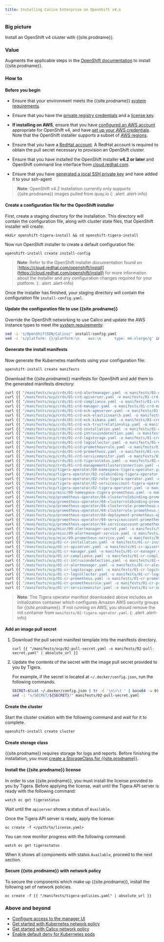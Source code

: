 ```yaml
---
title: Installing Calico Enterprise on OpenShift v4.x
---
```


### Big picture

Install an OpenShift v4 cluster with {{site.prodname}}.

### Value

Augments the applicable steps in the [OpenShift documentation](https://cloud.redhat.com/openshift/install)
to install {{site.prodname}}.

### How to

#### Before you begin

- Ensure that your environment meets the {{site.prodname}} [system requirements]({{site.baseurl}}/getting-started/openshift/requirements).

- Ensure that you have the [private registry credentials]({{site.baseurl}}/getting-started/#obtain-the-private-registry-credentials)
  and a [license key]({{site.baseurl}}/getting-started/#obtain-a-license-key).

- **If installing on AWS**, ensure that you have [configured an AWS account](https://docs.openshift.com/container-platform/4.1/installing/installing_aws/installing-aws-account.html) appropriate for OpenShift v4,
  and have [set up your AWS credentials](https://docs.aws.amazon.com/sdk-for-java/v1/developer-guide/setup-credentials.html).
  Note that the OpenShift installer supports a subset of [AWS regions](https://docs.openshift.com/container-platform/4.1/installing/installing_aws/installing-aws-account.html#installation-aws-regions_installing-aws-account).

- Ensure that you have a [RedHat account](https://cloud.redhat.com/). A RedHat account is required to obtain the pull secret necessary to provision an OpenShift cluster.

- Ensure that you have installed the OpenShift installer **v4.2 or later** and OpenShift command line interface from [cloud.redhat.com](https://cloud.redhat.com/openshift/install/aws/installer-provisioned).

- Ensure that you have [generated a local SSH private key](https://docs.openshift.com/container-platform/4.1/installing/installing_aws/installing-aws-default.html#ssh-agent-using_installing-aws-default) and have added it to your ssh-agent

> **Note**: OpenShift v4.2 installation currently only supports {{site.prodname}} images pulled from quay.io
{: .alert .alert-info}

#### Create a configuration file for the OpenShift installer

First, create a staging directory for the installation. This directory will contain the configuration file, along with cluster state files, that OpenShift installer will create:

```
mkdir openshift-tigera-install && cd openshift-tigera-install
```

Now run OpenShift installer to create a default configuration file:

```
openshift-install create install-config
```

> **Note**: Refer to the OpenShift installer documentation found on [https://cloud.redhat.com/openshift/install](https://cloud.redhat.com/openshift/install) for more information
> about the installer and any configuration changes required for your platform.
{: .alert .alert-info}

Once the installer has finished, your staging directory will contain the configuration file `install-config.yaml`.

#### Update the configuration file to use {{site.prodname}}

Override the OpenShift networking to use Calico and update the AWS instance types to meet the [system requirements]({{site.baseurl}}/getting-started/openshift/requirements):

```bash
sed -i 's/OpenShiftSDN/Calico/' install-config.yaml
sed -i 's/platform: {}/platform:\n    aws:\n      type: m4.xlarge/g' install-config.yaml
```

#### Generate the install manifests

Now generate the Kubernetes manifests using your configuration file:

```bash
openshift-install create manifests
```

Download the {{site.prodname}} manifests for OpenShift and add them to the generated manifests directory:

```bash
curl {{ "/manifests/ocp/crds/01-crd-alertmanager.yaml -o manifests/01-crd-alertmanager.yaml" | absolute_url }}
curl {{ "/manifests/ocp/crds/01-crd-apiserver.yaml -o manifests/01-crd-apiserver.yaml" | absolute_url }}
curl {{ "/manifests/ocp/crds/01-crd-compliance.yaml -o manifests/01-crd-compliance.yaml" | absolute_url }}
curl {{ "/manifests/ocp/crds/01-crd-manager.yaml -o manifests/01-crd-manager.yaml" | absolute_url }}
curl {{ "/manifests/ocp/crds/01-crd-eck-apmserver.yaml -o manifests/01-crd-eck-apmserver.yaml" | absolute_url }}
curl {{ "/manifests/ocp/crds/01-crd-eck-elasticsearch.yaml -o manifests/01-crd-eck-elasticsearch.yaml" | absolute_url }}
curl {{ "/manifests/ocp/crds/01-crd-eck-kibana.yaml -o manifests/01-crd-eck-kibana.yaml" | absolute_url }}
curl {{ "/manifests/ocp/crds/01-crd-eck-trustrelationship.yaml -o manifests/01-crd-eck-trustrelationship.yaml" | absolute_url }}
curl {{ "/manifests/ocp/crds/01-crd-installation.yaml -o manifests/01-crd-installation.yaml" | absolute_url }}
curl {{ "/manifests/ocp/crds/01-crd-intrusiondetection.yaml -o manifests/01-crd-intrusiondetection.yaml" | absolute_url }}
curl {{ "/manifests/ocp/crds/01-crd-logstorage.yaml -o manifests/01-crd-logstorage.yaml" | absolute_url }}
curl {{ "/manifests/ocp/crds/01-crd-logcollector.yaml -o manifests/01-crd-logcollector.yaml" | absolute_url }}
curl {{ "/manifests/ocp/crds/01-crd-prometheusrule.yaml -o manifests/01-crd-prometheusrule.yaml" | absolute_url }}
curl {{ "/manifests/ocp/crds/01-crd-prometheus.yaml -o manifests/01-crd-prometheus.yaml" | absolute_url }}
curl {{ "/manifests/ocp/crds/01-crd-servicemonitor.yaml -o manifests/01-crd-servicemonitor.yaml" | absolute_url }}
curl {{ "/manifests/ocp/crds/01-crd-tigerastatus.yaml -o manifests/01-crd-tigerastatus.yaml" | absolute_url }}
curl {{ "/manifests/ocp/crds/01-crd-managementclusterconnection.yaml -o manifests/01-crd-managementclusterconnection.yaml" | absolute_url }}
curl {{ "/manifests/ocp/tigera-operator/00-namespace-tigera-operator.yaml -o manifests/00-namespace-tigera-operator.yaml" | absolute_url }}
curl {{ "/manifests/ocp/tigera-operator/02-rolebinding-tigera-operator.yaml -o manifests/02-rolebinding-tigera-operator.yaml" | absolute_url }}
curl {{ "/manifests/ocp/tigera-operator/02-role-tigera-operator.yaml -o manifests/02-role-tigera-operator.yaml" | absolute_url }}
curl {{ "/manifests/ocp/tigera-operator/02-serviceaccount-tigera-operator.yaml -o manifests/02-serviceaccount-tigera-operator.yaml" | absolute_url }}
curl {{ "/manifests/ocp/tigera-operator/02-tigera-operator.yaml -o manifests/02-tigera-operator.yaml" | absolute_url }}
curl {{ "/manifests/ocp/misc/00-namespace-tigera-prometheus.yaml -o manifests/00-namespace-tigera-prometheus.yaml" | absolute_url }}
curl {{ "/manifests/ocp/prometheus-operator/04-clusterrolebinding-prometheus-operator.yaml -o manifests/04-clusterrolebinding-prometheus-operator.yaml" | absolute_url }}
curl {{ "/manifests/ocp/prometheus-operator/04-clusterrolebinding-prometheus.yaml -o manifests/04-clusterrolebinding-prometheus.yaml" | absolute_url }}
curl {{ "/manifests/ocp/prometheus-operator/04-clusterrole-prometheus-operator.yaml -o manifests/04-clusterrole-prometheus-operator.yaml" | absolute_url }}
curl {{ "/manifests/ocp/prometheus-operator/04-clusterrole-prometheus.yaml -o manifests/04-clusterrole-prometheus.yaml" | absolute_url }}
curl {{ "/manifests/ocp/prometheus-operator/04-deployment-prometheus-operator.yaml -o manifests/04-deployment-prometheus-operator.yaml" | absolute_url }}
curl {{ "/manifests/ocp/prometheus-operator/04-serviceaccount-prometheus-operator.yaml -o manifests/04-serviceaccount-prometheus-operator.yaml" | absolute_url }}
curl {{ "/manifests/ocp/prometheus-operator/04-serviceaccount-prometheus.yaml -o manifests/04-serviceaccount-prometheus.yaml" | absolute_url }}
curl {{ "/manifests/ocp/misc/99-alertmanager-secret.yaml -o manifests/99-alertmanager-secret.yaml" | absolute_url }}
curl {{ "/manifests/ocp/misc/99-alertmanager-service.yaml -o manifests/99-alertmanager-service.yaml" | absolute_url }}
curl {{ "/manifests/ocp/misc/99-prometheus-service.yaml -o manifests/99-prometheus-service.yaml" | absolute_url }}
curl {{ "/manifests/ocp/01-cr-installation.yaml -o manifests/01-cr-installation.yaml" | absolute_url }}
curl {{ "/manifests/ocp/01-cr-apiserver.yaml -o manifests/01-cr-apiserver.yaml" | absolute_url }}
curl {{ "/manifests/ocp/01-cr-manager.yaml -o manifests/01-cr-manager.yaml" | absolute_url }}
curl {{ "/manifests/ocp/01-cr-compliance.yaml -o manifests/01-cr-compliance.yaml" | absolute_url }}
curl {{ "/manifests/ocp/01-cr-intrusiondetection.yaml -o manifests/01-cr-intrusiondetection.yaml" | absolute_url }}
curl {{ "/manifests/ocp/01-cr-alertmanager.yaml -o manifests/01-cr-alertmanager.yaml" | absolute_url }}
curl {{ "/manifests/ocp/01-cr-logstorage.yaml -o manifests/01-cr-logstorage.yaml" | absolute_url }}
curl {{ "/manifests/ocp/01-cr-logcollector.yaml -o manifests/01-cr-logcollector.yaml" | absolute_url }}
curl {{ "/manifests/ocp/01-cr-prometheus.yaml -o manifests/01-cr-prometheus.yaml" | absolute_url }}
curl {{ "/manifests/ocp/01-cr-prometheusrule.yaml -o manifests/01-cr-prometheusrule.yaml" | absolute_url }}
curl {{ "/manifests/ocp/01-cr-servicemonitor.yaml -o manifests/01-cr-servicemonitor.yaml" | absolute_url }}
```

> **Note**: The Tigera operator manifest downloaded above includes an initialization container which configures Amazon AWS
> security groups for {{site.prodname}}. If not running on AWS, you should remove the init container from `manifests/02-tigera-operator.yaml`.
{: .alert .alert-info}

#### Add an image pull secret

1. Download the pull secret manifest template into the manifests directory.

   ```
   curl {{ "/manifests/ocp/02-pull-secret.yaml -o manifests/02-pull-secret.yaml" | absolute_url }}
   ```

1. Update the contents of the secret with the image pull secret provided to you by Tigera.

   For example, if the secret is located at `~/.docker/config.json`, run the following commands.

   ```bash
   SECRET=$(cat ~/.docker/config.json | tr -d '\n\r\t ' | base64 -w 0)
   sed -i "s/SECRET/${SECRET}/" manifests/02-pull-secret.yaml
   ```

#### Create the cluster

Start the cluster creation with the following command and wait for it to complete.

```bash
openshift-install create cluster
```

#### Create storage class

{{site.prodname}} requires storage for logs and reports. Before finishing the installation, you must [create a StorageClass for {{site.prodname}}]({{site.baseurl}}/getting-started/create-storage).

#### Install the {{site.prodname}} license

In order to use {{site.prodname}}, you must install the license provided to you by Tigera.
Before applying the license, wait until the Tigera API server is ready with the following command:

```
watch oc get tigerastatus
```

Wait until the `apiserver` shows a status of `Available`.

Once the Tigera API server is ready, apply the license:

```
oc create -f </path/to/license.yaml>
```

You can now monitor progress with the following command:

```
watch oc get tigerastatus
```

When it shows all components with status `Available`, proceed to the next section.

#### Secure {{site.prodname}} with network policy

To secure the components which make up {{site.prodname}}, install the following set of network policies.

```
oc create -f {{ "/manifests/tigera-policies.yaml" | absolute_url }}
```

### Above and beyond

- [Configure access to the manager UI]({{site.baseurl}}/getting-started/access-the-manager)
- [Get started with Kubernetes network policy]({{site.url}}/{{page.version}}/security/kubernetes-network-policy)
- [Get started with Calico network policy]({{site.url}}/{{page.version}}/security/calico-network-policy)
- [Enable default deny for Kubernetes pods]({{site.url}}/{{page.version}}/security/kubernetes-default-deny)
